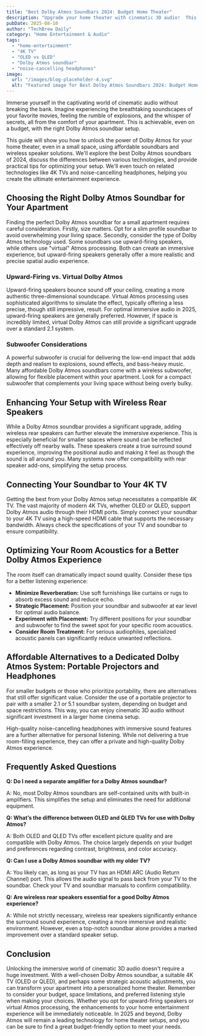 ```yaml
---
title: "Best Dolby Atmos Soundbars 2024: Budget Home Theater"
description: "Upgrade your home theater with cinematic 3D audio!  This guide explores affordable Dolby Atmos soundbars and wireless speaker solutions perfect for small apartments.  Learn how to get amazing sound without breaking the bank. Read now!"
pubDate: 2025-08-10
author: "TechBrew Daily"
category: "Home Entertainment & Audio"
tags:
  - "home-entertainment"
  - "4K TV"
  - "OLED vs QLED"
  - "Dolby Atmos soundbar"
  - "noise-cancelling headphones"
image:
  url: "/images/blog-placeholder-4.svg"
  alt: "Featured image for Best Dolby Atmos Soundbars 2024: Budget Home Theater"
---
```


Immerse yourself in the captivating world of cinematic audio without breaking the bank.  Imagine experiencing the breathtaking soundscapes of your favorite movies, feeling the rumble of explosions, and the whisper of secrets, all from the comfort of your apartment.  This is achievable, even on a budget, with the right Dolby Atmos soundbar setup.

This guide will show you how to unlock the power of Dolby Atmos for your home theater, even in a small space, using affordable soundbars and wireless speaker solutions.  We'll explore the best Dolby Atmos soundbars of 2024, discuss the differences between various technologies, and provide practical tips for optimizing your setup.  We'll even touch on related technologies like 4K TVs and noise-cancelling headphones, helping you create the ultimate entertainment experience.

## Choosing the Right Dolby Atmos Soundbar for Your Apartment

Finding the perfect Dolby Atmos soundbar for a small apartment requires careful consideration.  Firstly, size matters.  Opt for a slim profile soundbar to avoid overwhelming your living space. Secondly, consider the type of Dolby Atmos technology used.  Some soundbars use upward-firing speakers, while others use "virtual" Atmos processing.  Both can create an immersive experience, but upward-firing speakers generally offer a more realistic and precise spatial audio experience.

### Upward-Firing vs. Virtual Dolby Atmos

Upward-firing speakers bounce sound off your ceiling, creating a more authentic three-dimensional soundscape. Virtual Atmos processing uses sophisticated algorithms to simulate the effect, typically offering a less precise, though still impressive, result.  For optimal immersive audio in 2025, upward-firing speakers are generally preferred.  However, if space is incredibly limited, virtual Dolby Atmos can still provide a significant upgrade over a standard 2.1 system.

### Subwoofer Considerations

A powerful subwoofer is crucial for delivering the low-end impact that adds depth and realism to explosions, sound effects, and bass-heavy music.  Many affordable Dolby Atmos soundbars come with a wireless subwoofer, allowing for flexible placement within your apartment.  Look for a compact subwoofer that complements your living space without being overly bulky.

## Enhancing Your Setup with Wireless Rear Speakers

While a Dolby Atmos soundbar provides a significant upgrade, adding wireless rear speakers can further elevate the immersive experience.  This is especially beneficial for smaller spaces where sound can be reflected effectively off nearby walls. These speakers create a true surround sound experience, improving the positional audio and making it feel as though the sound is all around you.  Many systems now offer compatibility with rear speaker add-ons, simplifying the setup process.

## Connecting Your Soundbar to Your 4K TV

Getting the best from your Dolby Atmos setup necessitates a compatible 4K TV.   The vast majority of modern 4K TVs, whether OLED or QLED, support Dolby Atmos audio through their HDMI ports.  Simply connect your soundbar to your 4K TV using a high-speed HDMI cable that supports the necessary bandwidth.  Always check the specifications of your TV and soundbar to ensure compatibility.

## Optimizing Your Room Acoustics for a Better Dolby Atmos Experience

The room itself can dramatically impact sound quality.  Consider these tips for a better listening experience:

*   **Minimize Reverberation:**  Use soft furnishings like curtains or rugs to absorb excess sound and reduce echo.
*   **Strategic Placement:** Position your soundbar and subwoofer at ear level for optimal audio balance.
*   **Experiment with Placement:**  Try different positions for your soundbar and subwoofer to find the sweet spot for your specific room acoustics.
*   **Consider Room Treatment:** For serious audiophiles, specialized acoustic panels can significantly reduce unwanted reflections.

## Affordable Alternatives to a Dedicated Dolby Atmos System: Portable Projectors and Headphones

For smaller budgets or those who prioritize portability, there are alternatives that still offer significant value. Consider the use of a portable projector to pair with a smaller 2.1 or 5.1 soundbar system,  depending on budget and space restrictions. This way, you can enjoy cinematic 3D audio without significant investment in a larger home cinema setup.  

High-quality noise-cancelling headphones with immersive sound features are a further alternative for personal listening. While not delivering a true room-filling experience, they can offer a private and high-quality Dolby Atmos experience.


## Frequently Asked Questions

**Q: Do I need a separate amplifier for a Dolby Atmos soundbar?**

A:  No, most Dolby Atmos soundbars are self-contained units with built-in amplifiers.  This simplifies the setup and eliminates the need for additional equipment.

**Q: What’s the difference between OLED and QLED TVs for use with Dolby Atmos?**

A:  Both OLED and QLED TVs offer excellent picture quality and are compatible with Dolby Atmos.  The choice largely depends on your budget and preferences regarding contrast, brightness, and color accuracy.

**Q: Can I use a Dolby Atmos soundbar with my older TV?**

A:  You likely can, as long as your TV has an HDMI ARC (Audio Return Channel) port. This allows the audio signal to pass back from your TV to the soundbar.  Check your TV and soundbar manuals to confirm compatibility.

**Q: Are wireless rear speakers essential for a good Dolby Atmos experience?**

A:  While not strictly necessary, wireless rear speakers significantly enhance the surround sound experience, creating a more immersive and realistic environment.  However, even a top-notch soundbar alone provides a marked improvement over a standard speaker setup.

## Conclusion

Unlocking the immersive world of cinematic 3D audio doesn't require a huge investment. With a well-chosen Dolby Atmos soundbar, a suitable 4K TV (OLED or QLED), and perhaps some strategic acoustic adjustments, you can transform your apartment into a personalized home theater.  Remember to consider your budget, space limitations, and preferred listening style when making your choices.  Whether you opt for upward-firing speakers or virtual Atmos processing, the enhancements to your home entertainment experience will be immediately noticeable. In 2025 and beyond, Dolby Atmos will remain a leading technology for home theater setups, and you can be sure to find a great budget-friendly option to meet your needs.